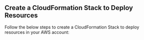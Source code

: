 ## Create a CloudFormation Stack to Deploy Resources

Follow the below steps to create a CloudFormation Stack to deploy resources in your AWS account: